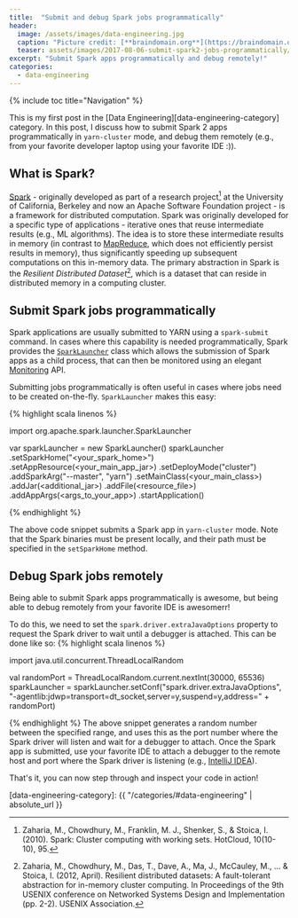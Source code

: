 ```yaml
---
title:  "Submit and debug Spark jobs programmatically"
header:
  image: /assets/images/data-engineering.jpg
  caption: "Picture credit: [**braindomain.org**](https://braindomain.org/launch-of-the-big-data-analytics-journal/)"
  teaser: assets/images/2017-08-06-submit-spark2-jobs-programmatically/spark.png
excerpt: "Submit Spark apps programmatically and debug remotely!"
categories:
  - data-engineering
---
```


{% include toc title="Navigation" %}

This is my first post in the [Data Engineering][data-engineering-category] category. In this post, I discuss how to submit Spark 2 apps programmatically in `yarn-cluster` mode, and debug them remotely (e.g., from your favorite developer laptop using your favorite IDE :)).

## What is Spark?
[Spark](http://spark.apache.org/) - originally developed as part of a research project[^spark-research] at the University of California, Berkeley and now an Apache Software Foundation project - is a framework for distributed computation. Spark was originally developed for a specific type of applications - iterative ones that reuse intermediate results (e.g., ML algorithms). The idea is to store these intermediate results in memory (in contrast to [MapReduce](https://hadoop.apache.org/docs/r1.2.1/mapred_tutorial.html), which does not efficiently persist results in memory), thus significantly speeding up subsequent computations on this in-memory data. The primary abstraction in Spark is the *Resilient Distributed Dataset*[^rdd], which is a dataset that can reside in distributed memory in a computing cluster.  

## Submit Spark jobs programmatically
Spark applications are usually submitted to YARN using a `spark-submit` command. In cases where this capability is needed programmatically, Spark provides the  [`SparkLauncher`](http://spark.apache.org/docs/latest/api/java/index.html?org/apache/spark/launcher/package-summary.html) class which allows the submission of Spark apps as a child process, that can then be monitored using an elegant [Monitoring](https://spark.apache.org/docs/latest/monitoring.html) API.

Submitting jobs programmatically is often useful in cases where jobs need to be created on-the-fly. `SparkLauncher` makes this easy:

{% highlight scala linenos %}

import org.apache.spark.launcher.SparkLauncher

var sparkLauncher = new SparkLauncher()
sparkLauncher
  .setSparkHome("<your_spark_home>")
  .setAppResource(<your_main_app_jar>)
  .setDeployMode("cluster")
  .addSparkArg("--master", "yarn")
  .setMainClass(<your_main_class>)
  .addJar(<additional_jar>)
  .addFile(<resource_file>)
  .addAppArgs(<args_to_your_app>)
  .startApplication()

{% endhighlight %}

The above code snippet submits a Spark app in `yarn-cluster` mode. Note that the Spark binaries must be present locally, and their path must be specified in the `setSparkHome` method.

## Debug Spark jobs remotely
Being able to submit Spark apps programmatically is awesome, but being able to debug remotely from your favorite IDE is awesomerr!

To do this, we need to set the `spark.driver.extraJavaOptions` property to request the Spark driver to wait until a debugger is attached. This can be done like so:
{% highlight scala linenos %}

import java.util.concurrent.ThreadLocalRandom

val randomPort = ThreadLocalRandom.current.nextInt(30000, 65536)
sparkLauncher =
  sparkLauncher.setConf("spark.driver.extraJavaOptions",
  "-agentlib:jdwp=transport=dt_socket,server=y,suspend=y,address=" + randomPort)

{% endhighlight %}
The above snippet generates a random number between the specified range, and uses this as the port number where the Spark driver will listen and wait for a debugger to attach. Once the Spark app is submitted, use your favorite IDE to attach a debugger to the remote host and port where the Spark driver is listening (e.g., [IntelliJ IDEA](https://www.jetbrains.com/help/idea/run-debug-configuration-remote-debug.html)).

That's it, you can now step through and inspect your code in action!

[data-engineering-category]: {{ "/categories/#data-engineering" | absolute_url }}

[^spark-research]: Zaharia, M., Chowdhury, M., Franklin, M. J., Shenker, S., & Stoica, I. (2010). Spark: Cluster computing with working sets. HotCloud, 10(10-10), 95.
[^rdd]: Zaharia, M., Chowdhury, M., Das, T., Dave, A., Ma, J., McCauley, M., ... & Stoica, I. (2012, April). Resilient distributed datasets: A fault-tolerant abstraction for in-memory cluster computing. In Proceedings of the 9th USENIX conference on Networked Systems Design and Implementation (pp. 2-2). USENIX Association.
